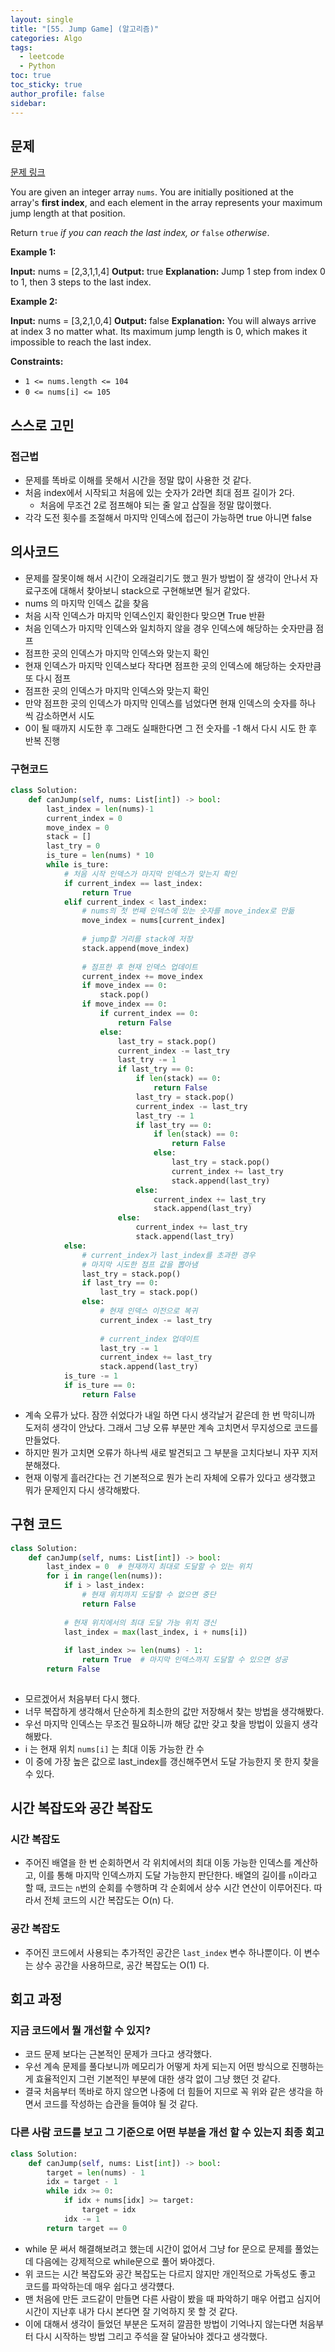 ```yaml
---
layout: single
title: "[55. Jump Game] (알고리즘)"
categories: Algo
tags:
  - leetcode
  - Python
toc: true
toc_sticky: true
author_profile: false
sidebar:
---
```


## 문제

[문제 링크](https://leetcode.com/problems/jump-game/?envType=study-plan-v2&envId=top-interview-150)

You are given an integer array `nums`. You are initially positioned at the array's **first index**, and each element in the array represents your maximum jump length at that position.

Return `true` _if you can reach the last index, or_ `false` _otherwise_.

**Example 1:**

**Input:** nums = [2,3,1,1,4]
**Output:** true
**Explanation:** Jump 1 step from index 0 to 1, then 3 steps to the last index.

**Example 2:**

**Input:** nums = [3,2,1,0,4]
**Output:** false
**Explanation:** You will always arrive at index 3 no matter what. Its maximum jump length is 0, which makes it impossible to reach the last index.

**Constraints:**

- `1 <= nums.length <= 104`
- `0 <= nums[i] <= 105`
## 스스로 고민

### 접근법

- 문제를 똑바로 이해를 못해서 시간을 정말 많이 사용한 것 같다.
- 처음 index에서 시작되고 처음에 있는 숫자가 2라면 최대 점프 길이가 2다.
	- 처음에 무조건 2로 점프해야 되는 줄 알고 삽질을 정말 많이했다.
- 각각 도전 횟수를 조절해서 마지막 인덱스에 접근이 가능하면 true 아니면 false

## 의사코드

- 문제를 잘못이해 해서 시간이 오래걸리기도 했고 뭔가 방법이 잘 생각이 안나서 자료구조에 대해서 찾아보니 stack으로 구현해보면 될거 같았다.
- nums 의 마지막 인덱스 값을 찾음
- 처음 시작 인덱스가 마지막 인덱스인지 확인한다 맞으면 True 반환
- 처음 인덱스가 마지막 인덱스와 일치하지 않을 경우 인덱스에 해당하는 숫자만큼 점프
- 점프한 곳의 인덱스가 마지막 인덱스와 맞는지 확인
- 현재 인덱스가 마지막 인덱스보다 작다면 점프한 곳의 인덱스에 해당하는 숫자만큼 또 다시 점프
- 점프한 곳의 인덱스가 마지막 인덱스와 맞는지 확인
- 만약 점프한 곳의 인덱스가 마지막 인덱스를 넘었다면 현재 인덱스의 숫자를 하나 씩 감소하면서 시도
- 0이 될 때까지 시도한 후 그래도 실패한다면 그 전 숫자를 -1 해서 다시 시도 한 후 반복 진행

### 구현코드

```python
class Solution:
    def canJump(self, nums: List[int]) -> bool:
        last_index = len(nums)-1
        current_index = 0
        move_index = 0
        stack = []
        last_try = 0
        is_ture = len(nums) * 10
        while is_ture:
            # 처음 시작 인덱스가 마지막 인덱스가 맞는지 확인
            if current_index == last_index:
                return True
            elif current_index < last_index:
                # nums의 첫 번째 인덱스에 있는 숫자를 move_index로 만듦
                move_index = nums[current_index]
                
                # jump할 거리를 stack에 저장
                stack.append(move_index)
                
                # 점프한 후 현재 인덱스 업데이트
                current_index += move_index
                if move_index == 0:
                    stack.pop()
                if move_index == 0:
                    if current_index == 0:
                        return False
                    else:
                        last_try = stack.pop()
                        current_index -= last_try
                        last_try -= 1
                        if last_try == 0:
                            if len(stack) == 0:
                                return False
                            last_try = stack.pop()
                            current_index -= last_try
                            last_try -= 1
                            if last_try == 0:
                                if len(stack) == 0:
                                    return False
                                else:
                                    last_try = stack.pop()
                                    current_index += last_try
                                    stack.append(last_try)
                            else:
                                current_index += last_try
                                stack.append(last_try)
                        else:
                            current_index += last_try
                            stack.append(last_try)
            else:
                # current_index가 last_index를 초과한 경우
                # 마지막 시도한 점프 값을 뽑아냄
                last_try = stack.pop()
                if last_try == 0:
                    last_try = stack.pop()
                else:
                    # 현재 인덱스 이전으로 복귀
                    current_index -= last_try
                    
                    # current_index 업데이트
                    last_try -= 1
                    current_index += last_try
                    stack.append(last_try)
            is_ture -= 1
            if is_ture == 0:
                return False
```

- 계속 오류가 났다. 잠깐 쉬었다가 내일 하면 다시 생각날거 같은데 한 번 막히니까 도저히 생각이 안났다. 그래서 그냥 오류 부분만 계속 고치면서 무지성으로 코드를 만들었다.
- 하지만 뭔가 고치면 오류가 하나씩 새로 발견되고 그 부분을 고치다보니 자꾸 지저분해졌다.
- 현재 이렇게 흘러간다는 건 기본적으로 뭔가 논리 자체에 오류가 있다고 생각했고 뭐가 문제인지 다시 생각해봤다.

## 구현 코드

```python
class Solution:
    def canJump(self, nums: List[int]) -> bool:
        last_index = 0  # 현재까지 최대로 도달할 수 있는 위치
        for i in range(len(nums)):
            if i > last_index:
                # 현재 위치까지 도달할 수 없으면 중단
                return False  
                
            # 현재 위치에서의 최대 도달 가능 위치 갱신
            last_index = max(last_index, i + nums[i])  
	            
            if last_index >= len(nums) - 1:
                return True  # 마지막 인덱스까지 도달할 수 있으면 성공
        return False
                
```

- 모르겠어서 처음부터 다시 했다.
- 너무 복잡하게 생각해서 단순하게 최소한의 값만 저장해서 찾는 방법을 생각해봤다.
- 우선 마지막 인덱스는 무조건 필요하니까 해당 값만 갖고 찾을 방법이 있을지 생각해봤다.
- i 는 현재 위치 `nums[i]` 는 최대 이동 가능한 칸 수
- 이 중에 가장 높은 값으로 last_index를 갱신해주면서 도달 가능한지 못 한지 찾을 수 있다.

## 시간 복잡도와 공간 복잡도

### 시간 복잡도

- 주어진 배열을 한 번 순회하면서 각 위치에서의 최대 이동 가능한 인덱스를 계산하고, 이를 통해 마지막 인덱스까지 도달 가능한지 판단한다. 배열의 길이를 `n`이라고 할 때, 코드는 `n`번의 순회를 수행하며 각 순회에서 상수 시간 연산이 이루어진다. 따라서 전체 코드의 시간 복잡도는 O(n) 다.

### 공간 복잡도

- 주어진 코드에서 사용되는 추가적인 공간은 `last_index` 변수 하나뿐이다. 이 변수는 상수 공간을 사용하므로, 공간 복잡도는 O(1) 다.


## 회고 과정

### 지금 코드에서 뭘 개선할 수 있지?

- 코드 문제 보다는 근본적인 문제가 크다고 생각했다.
- 우선 계속 문제를 풀다보니까 메모리가 어떻게 차게 되는지 어떤 방식으로 진행하는게 효율적인지 그런 기본적인 부분에 대한 생각 없이 그냥 했던 것 같다.
- 결국 처음부터 똑바로 하지 않으면 나중에 더 힘들어 지므로 꼭 위와 같은 생각을 하면서 코드를 작성하는 습관을 들여야 될 것 같다.

### 다른 사람 코드를 보고 그 기준으로 어떤 부분을 개선 할 수 있는지 최종 회고

```python
class Solution:
    def canJump(self, nums: List[int]) -> bool:
        target = len(nums) - 1
        idx = target - 1
        while idx >= 0:
            if idx + nums[idx] >= target:
                target = idx
            idx -= 1
        return target == 0
```

- while 문 써서 해결해보려고 했는데 시간이 없어서 그냥 for 문으로 문제를 풀었는데 다음에는 강제적으로 while문으로 풀어 봐야겠다.
- 위 코드는 시간 복잡도와 공간 복잡도는 다르지 않지만 개인적으로 가독성도 좋고 코드를 파악하는데 매우 쉽다고 생각헀다.
- 맨 처음에 만든 코드같이 만들면 다른 사람이 봤을 때 파악하기 매우 어렵고 심지어 시간이 지난후 내가 다시 본다면 잘 기억하지 못 할 것 같다.
- 이에 대해서 생각이 들었던 부분은 도저히 깔끔한 방법이 기억나지 않는다면 처음부터 다시 시작하는 방법 그리고 주석을 잘 달아놔야 겠다고 생각했다.
